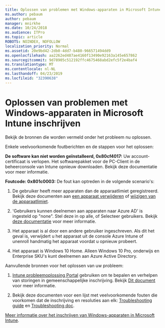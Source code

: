 ```yaml
---
title: Oplossen van problemen met Windows-apparaten in Microsoft Intune inschrijven
ms.author: pebaum
author: pebaum
manager: mnirkhe
ms.date: 10/24/2018
ms.audience: ITPro
ms.topic: article
ROBOTS: NOINDEX, NOFOLLOW
localization_priority: Normal
ms.assetid: 20e9bd42-2db0-4dd7-b480-966571494dd9
ms.openlocfilehash: aa2262ed487ae4160f13490e92163a145e657862
ms.sourcegitcommit: 9d78905c512192ffc4675468abd2efc5f2e4baf4
ms.translationtype: MT
ms.contentlocale: nl-NL
ms.lasthandoff: 04/23/2019
ms.locfileid: "32390638"
---
```

# <a name="troubleshoot-issues-with-enrolling-windows-devices-in-microsoft-intune"></a>Oplossen van problemen met Windows-apparaten in Microsoft Intune inschrijven

Bekijk de bronnen die worden vermeld onder het probleem nu oplossen. 
  
Enkele veelvoorkomende foutberichten en de stappen voor het oplossen:
  
 **De software kan niet worden geïnstalleerd, 0x80cf4017:** Uw account-certificaat is verlopen. Het softwarepakket voor de PC-Client in de beheerconsole van Intune opnieuw downloaden. Bekijk deze documentatie voor meer informatie. 
  
 **Foutcode: 0x801c0003:** De fout kan optreden in de volgende scenario's: 
  
1. De gebruiker heeft meer apparaten dan de apparaatlimiet geregistreerd. Bekijk deze documenten aan [een apparaat verwijderen](https://docs.microsoft.com/intune/devices-wipe) of [wijzigen van de apparaatlimiet](https://docs.microsoft.com/intune/enrollment-restrictions-set#set-device-limit-restrictions).
    
2. 'Gebruikers kunnen deelnemen aan apparaten naar Azure AD' is ingesteld op "none". Stel deze in op alle, of Selecteer gebruikers. Bekijk [deze documentatie](https://docs.microsoft.com/azure/active-directory/device-management-azure-portal#configure-device-settings) voor meer informatie. 
    
3. Het apparaat is al door een andere gebruiker ingeschreven. Als dit het geval is, verwijdert u het apparaat uit de console Azure Intune of unenroll handmatig het apparaat voordat u opnieuw probeert.
    
4. Het apparaat is Windows 10 Home. Alleen Windows 10 Pro, onderwijs en Enterprise SKU's kunt deelnemen aan Azure Active Directory.
    
Aanvullende bronnen voor het oplossen van uw probleem:
  
1. [Intune probleemoplossing Portal](https://devicemanagement.microsoft.com/#blade/Microsoft_Intune_DeviceSettings/TroubleshootBlade) gebruiken om te bepalen en verhelpen van storingen in gemeenschappelijke inschrijving. Bekijk [Dit document](https://docs.microsoft.com/intune/help-desk-operators) voor meer informatie. 
    
2. Bekijk deze documenten voor een lijst met veelvoorkomende fouten die voorkomen dat de inschrijving en resoluties aan elk: [Troubleshooting guide](https://support.microsoft.com/help/4089533/troubleshooting-windows-device-enrollment-problems-in-microsoft-intune) en [Troubleshooting doc](https://docs.microsoft.com/intune-classic/troubleshoot/troubleshoot-device-enrollment-in-intune).
    
[Meer informatie over het inschrijven van Windows-apparaten in Microsoft Intune](https://docs.microsoft.com/intune/windows-enroll).
  

